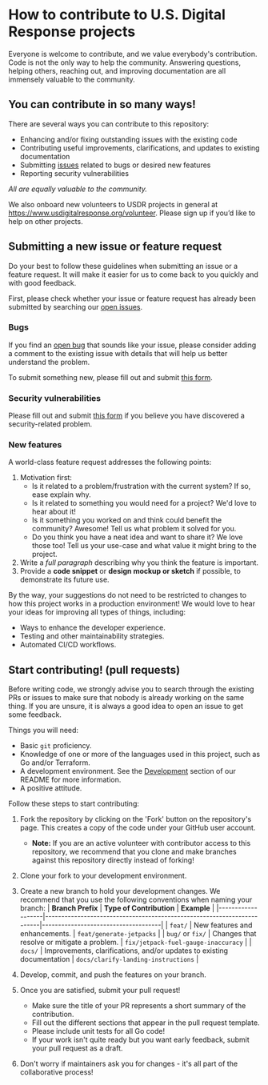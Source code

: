 # How to contribute to U.S. Digital Response projects

Everyone is welcome to contribute, and we value everybody's contribution.
Code is not the only way to help the community.
Answering questions, helping others, reaching out, and improving documentation are all immensely valuable to the community.


## You can contribute in so many ways!

There are several ways you can contribute to this repository:

- Enhancing and/or fixing outstanding issues with the existing code
- Contributing useful improvements, clarifications, and updates to existing documentation
- Submitting [issues](https://github.com/usdigitalresponse/cpf-reporter/issues/new/choose) related to bugs or desired new features
- Reporting security vulnerabilities

_All are equally valuable to the community._

We also onboard new volunteers to USDR projects in general at https://www.usdigitalresponse.org/volunteer.
Please sign up if you’d like to help on other projects.


## Submitting a new issue or feature request

Do your best to follow these guidelines when submitting an issue or a feature request.
It will make it easier for us to come back to you quickly and with good feedback.

First, please check whether your issue or feature request has already been submitted by searching our [open issues](https://github.com/usdigitalresponse/cpf-reporter/issues?q=is%3Aopen+is%3Aissue).


### Bugs

If you find an [open bug](https://github.com/usdigitalresponse/cpf-reporter/issues?q=is%3Aopen+is%3Aissue+label%3Abug) that sounds like your issue, please consider adding a comment to the existing issue with details that will help us better understand the problem.

To submit something new, please fill out and submit [this form](https://github.com/usdigitalresponse/cpf-reporter/issues/new?template=default_issue.yml&title=%5BBug%5D%3A+).


### Security vulnerabilities

Please fill out and submit [this form](https://github.com/usdigitalresponse/cpf-reporter/security/advisories/new)
if you believe you have discovered a security-related problem.


### New features

A world-class feature request addresses the following points:

1. Motivation first:
    - Is it related to a problem/frustration with the current system? If so, ease explain why.
    - Is it related to something you would need for a project? We'd love to hear about it!
    - Is it something you worked on and think could benefit the community?
    Awesome!
    Tell us what problem it solved for you.
    - Do you think you have a neat idea and want to share it?
    We love those too!
    Tell us your use-case and what value it might bring to the project.
2. Write a _full paragraph_ describing why you think the feature is important.
3. Provide a **code snippet** or **design mockup or sketch** if possible, to demonstrate its
future use.

By the way, your suggestions do not need to be restricted to changes to how this project works in a production environment!
We would love to hear your ideas for improving all types of things, including:
- Ways to enhance the developer experience.
- Testing and other maintainability strategies.
- Automated CI/CD workflows.


## Start contributing! (pull requests)

Before writing code, we strongly advise you to search through the existing PRs or issues to make sure that nobody is already working on the same thing.
If you are unsure, it is always a good idea to open an issue to get some feedback.

Things you will need:
- Basic `git` proficiency.
- Knowledge of one or more of the languages used in this project, such as Go and/or Terraform.
- A development environment.
See the [Development](https://github.com/usdigitalresponse/cpf-reporter/blob/main/README.md#development) section of our README for more information.
- A positive attitude.

Follow these steps to start contributing:

1. Fork the repository by clicking on the 'Fork' button on the repository's page.
This creates a copy of the code under your GitHub user account.
    - **Note:** If you are an active volunteer with contributor access to this repository,
    we recommend that you clone and make branches against this repository directly instead
    of forking!
2. Clone your fork to your development environment.
3. Create a new branch to hold your development changes.
We recommend that you use the following conventions when naming your branch:
    | **Branch Prefix** | **Type of Contribution**                                               | **Example**                         |
    |-------------------|------------------------------------------------------------------------|-------------------------------------|
    | `feat/`           | New features and enhancements.                                         | `feat/generate-jetpacks`            |
    | `bug/` or `fix/`  | Changes that resolve or mitigate a problem.                            | `fix/jetpack-fuel-gauge-inaccuracy` |
    | `docs/`           | Improvements, clarifications, and/or updates to existing documentation | `docs/clarify-landing-instructions` |

4. Develop, commit, and push the features on your branch.
5. Once you are satisfied, submit your pull request!
    - Make sure the title of your PR represents a short summary of the contribution.
    - Fill out the different sections that appear in the pull request template.
    - Please include unit tests for all Go code!
    - If your work isn't quite ready but you want early feedback, submit your pull request as a draft.
6. Don't worry if maintainers ask you for changes - it's all part of the collaborative process!
